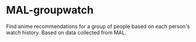 # MAL-groupwatch
Find anime recommendations for a group of people based on each person's watch history. Based on data collected from MAL.
